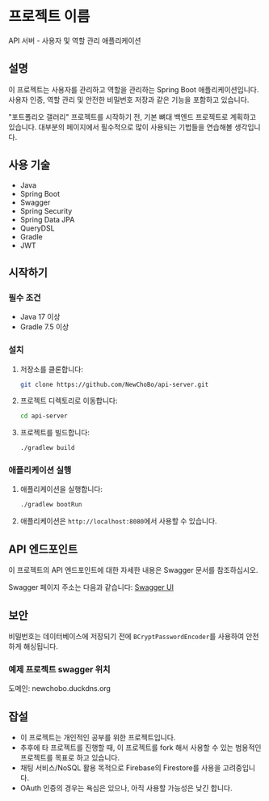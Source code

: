 # 프로젝트 이름

API 서버 - 사용자 및 역할 관리 애플리케이션

## 설명

이 프로젝트는 사용자를 관리하고 역할을 관리하는 Spring Boot 애플리케이션입니다. 사용자 인증, 역할 관리 및 안전한 비밀번호 저장과 같은 기능을 포함하고 있습니다.

"포트폴리오 갤러리" 프로젝트를 시작하기 전, 기본 뼈대 백엔드 프로젝트로 계획하고 있습니다.
대부분의 페이지에서 필수적으로 많이 사용되는 기법들을 연습해볼 생각입니다.

## 사용 기술

- Java
- Spring Boot
- Swagger
- Spring Security
- Spring Data JPA
- QueryDSL
- Gradle
- JWT

## 시작하기

### 필수 조건

- Java 17 이상
- Gradle 7.5 이상

### 설치

1. 저장소를 클론합니다:
    ```sh
    git clone https://github.com/NewChoBo/api-server.git
    ```
2. 프로젝트 디렉토리로 이동합니다:
    ```sh
    cd api-server
    ```
3. 프로젝트를 빌드합니다:
    ```sh
    ./gradlew build
    ```

### 애플리케이션 실행

1. 애플리케이션을 실행합니다:
    ```sh
    ./gradlew bootRun
    ```
2. 애플리케이션은 `http://localhost:8080`에서 사용할 수 있습니다.

## API 엔드포인트

이 프로젝트의 API 엔드포인트에 대한 자세한 내용은 Swagger 문서를 참조하십시오.

Swagger 페이지 주소는 다음과 같습니다: [Swagger UI](http://localhost:8080/swagger-ui/index.html)

## 보안

비밀번호는 데이터베이스에 저장되기 전에 `BCryptPasswordEncoder`를 사용하여 안전하게 해싱됩니다.

### 예제 프로젝트 swagger 위치

도메인: newchobo.duckdns.org

## 잡설

- 이 프로젝트는 개인적인 공부를 위한 프로젝트입니다.
- 추후에 타 프로젝트를 진행할 때, 이 프로젝트를 fork 해서 사용할 수 있는 범용적인 프로젝트를 목표로 하고 있습니다.
- 채팅 서비스/NoSQL 활용 목적으로 Firebase의 Firestore를 사용을 고려중입니다.
- OAuth 인증의 경우는 욕심은 있으나, 아직 사용할 가능성은 낮긴 합니다.